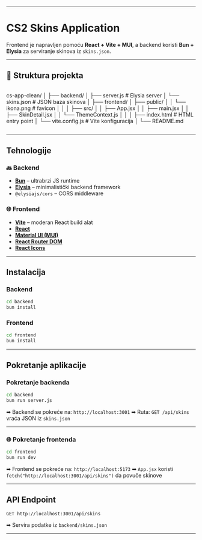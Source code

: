 
---
# CS2 Skins Application

Frontend je napravljen pomoću **React + Vite + MUI**, a backend koristi **Bun + Elysia** za serviranje skinova iz `skins.json`.

---

## 📁 Struktura projekta

```
```
cs-app-clean/
│
├── backend/
│   ├── server.js              # Elysia server
│   └── skins.json             # JSON baza skinova
│
├── frontend/
│   ├── public/
│   │   └── ikona.png          # favicon
│   │
│   ├── src/
│   │   ├── App.jsx
│   │   ├── main.jsx
│   │   ├── SkinDetail.jsx
│   │   └── ThemeContext.js
│   │
│   ├── index.html             # HTML entry point
│   └── vite.config.js         # Vite konfiguracija
│
└── README.md
```

````

---

## Tehnologije

### 🔙 Backend
- [**Bun**](https://bun.sh) – ultrabrzi JS runtime
- [**Elysia**](https://elysiajs.com) – minimalistički backend framework
- `@elysiajs/cors` – CORS middleware

### 🌐 Frontend
- [**Vite**](https://vitejs.dev) – moderan React build alat
- [**React**](https://reactjs.org)
- [**Material UI (MUI)**](https://mui.com)
- [**React Router DOM**](https://reactrouter.com)
- [**React Icons**](https://react-icons.github.io/react-icons)

---

## Instalacija

### Backend

```bash
cd backend
bun install
````

### Frontend

```bash
cd frontend
bun install
```

---

## Pokretanje aplikacije

### Pokretanje backenda

```bash
cd backend
bun run server.js
```

➡ Backend se pokreće na: `http://localhost:3001`
➡ Ruta: `GET /api/skins` vraća JSON iz `skins.json`

---

### 🌐 Pokretanje frontenda

```bash
cd frontend
bun run dev
```

➡ Frontend se pokreće na: `http://localhost:5173`
➡ `App.jsx` koristi `fetch("http://localhost:3001/api/skins")` da povuče skinove

---

## API Endpoint

```http
GET http://localhost:3001/api/skins
```

➡ Servira podatke iz `backend/skins.json`

---


